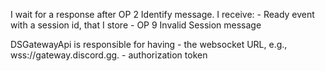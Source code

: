 I wait for a response after OP 2 Identify message.
I receive:
	-  Ready event with a session id, that I store
	- OP 9 Invalid Session message

DSGatewayApi is responsible for having 
	- the websocket URL, e.g., wss://gateway.discord.gg. 
	- authorization token